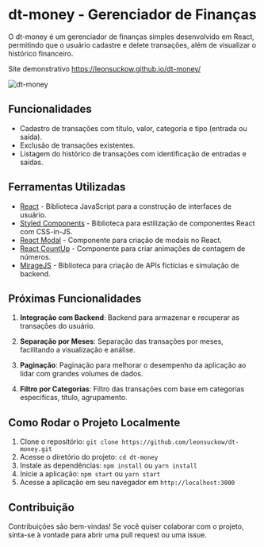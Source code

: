 # dt-money - Gerenciador de Finanças
O dt-money é um gerenciador de finanças simples desenvolvido em React, permitindo que o usuário cadastre e delete transações, além de visualizar o histórico financeiro.

Site demonstrativo
https://leonsuckow.github.io/dt-money/

![dt-money]((https://github.com/LeonSuckow/dt-money/blob/src/assets/dt-money.png))



## Funcionalidades

- Cadastro de transações com título, valor, categoria e tipo (entrada ou saída).
- Exclusão de transações existentes.
- Listagem do histórico de transações com identificação de entradas e saídas.

## Ferramentas Utilizadas

- [React](https://reactjs.org) - Biblioteca JavaScript para a construção de interfaces de usuário.
- [Styled Components](https://styled-components.com) - Biblioteca para estilização de componentes React com CSS-in-JS.
- [React Modal](https://www.npmjs.com/package/react-modal) - Componente para criação de modais no React.
- [React CountUp](https://www.npmjs.com/package/react-countup) - Componente para criar animações de contagem de números.
- [MirageJS](https://miragejs.com) - Biblioteca para criação de APIs fictícias e simulação de backend.

## Próximas Funcionalidades

1. **Integração com Backend**: Backend para armazenar e recuperar as transações do usuário.

2. **Separação por Meses**: Separação das transações por meses, facilitando a visualização e análise.

3. **Paginação**: Paginação para melhorar o desempenho da aplicação ao lidar com grandes volumes de dados.

4. **Filtro por Categorias**: Filtro das transações com base em categorias específicas, título, agrupamento.

## Como Rodar o Projeto Localmente

1. Clone o repositório: `git clone https://github.com/leonsuckow/dt-money.git`
2. Acesse o diretório do projeto: `cd dt-money`
3. Instale as dependências: `npm install` ou `yarn install`
4. Inicie a aplicação: `npm start` ou `yarn start`
5. Acesse a aplicação em seu navegador em `http://localhost:3000`

## Contribuição

Contribuições são bem-vindas! Se você quiser colaborar com o projeto, sinta-se à vontade para abrir uma pull request ou uma issue.
